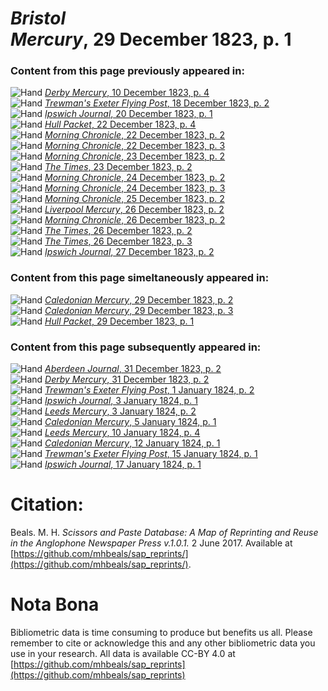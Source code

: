 # *Bristol Mercury*, 29 December 1823, p. 1  
  
### Content from this page previously appeared in:  
![Hand](http://scissorsandpaste.net/wp-content/uploads/2017/06/smallhandpointer.png) [*Derby Mercury*, 10 December 1823, p. 4](https://mhbeals.github.io/sap_html/Derby-Mercury/Derby-Mercury-10-December-1823-p-4)  
![Hand](http://scissorsandpaste.net/wp-content/uploads/2017/06/smallhandpointer.png) [*Trewman's Exeter Flying Post*, 18 December 1823, p. 2](https://mhbeals.github.io/sap_html/Trewman's-Exeter-Flying-Post/Trewman's-Exeter-Flying-Post-18-December-1823-p-2)  
![Hand](http://scissorsandpaste.net/wp-content/uploads/2017/06/smallhandpointer.png) [*Ipswich Journal*, 20 December 1823, p. 1](https://mhbeals.github.io/sap_html/Ipswich-Journal/Ipswich-Journal-20-December-1823-p-1)  
![Hand](http://scissorsandpaste.net/wp-content/uploads/2017/06/smallhandpointer.png) [*Hull Packet*, 22 December 1823, p. 4](https://mhbeals.github.io/sap_html/Hull-Packet/Hull-Packet-22-December-1823-p-4)  
![Hand](http://scissorsandpaste.net/wp-content/uploads/2017/06/smallhandpointer.png) [*Morning Chronicle*, 22 December 1823, p. 2](https://mhbeals.github.io/sap_html/Morning-Chronicle/Morning-Chronicle-22-December-1823-p-2)  
![Hand](http://scissorsandpaste.net/wp-content/uploads/2017/06/smallhandpointer.png) [*Morning Chronicle*, 22 December 1823, p. 3](https://mhbeals.github.io/sap_html/Morning-Chronicle/Morning-Chronicle-22-December-1823-p-3)  
![Hand](http://scissorsandpaste.net/wp-content/uploads/2017/06/smallhandpointer.png) [*Morning Chronicle*, 23 December 1823, p. 2](https://mhbeals.github.io/sap_html/Morning-Chronicle/Morning-Chronicle-23-December-1823-p-2)  
![Hand](http://scissorsandpaste.net/wp-content/uploads/2017/06/smallhandpointer.png) [*The Times*, 23 December 1823, p. 2](https://mhbeals.github.io/sap_html/The-Times/The-Times-23-December-1823-p-2)  
![Hand](http://scissorsandpaste.net/wp-content/uploads/2017/06/smallhandpointer.png) [*Morning Chronicle*, 24 December 1823, p. 2](https://mhbeals.github.io/sap_html/Morning-Chronicle/Morning-Chronicle-24-December-1823-p-2)  
![Hand](http://scissorsandpaste.net/wp-content/uploads/2017/06/smallhandpointer.png) [*Morning Chronicle*, 24 December 1823, p. 3](https://mhbeals.github.io/sap_html/Morning-Chronicle/Morning-Chronicle-24-December-1823-p-3)  
![Hand](http://scissorsandpaste.net/wp-content/uploads/2017/06/smallhandpointer.png) [*Morning Chronicle*, 25 December 1823, p. 2](https://mhbeals.github.io/sap_html/Morning-Chronicle/Morning-Chronicle-25-December-1823-p-2)  
![Hand](http://scissorsandpaste.net/wp-content/uploads/2017/06/smallhandpointer.png) [*Liverpool Mercury*, 26 December 1823, p. 2](https://mhbeals.github.io/sap_html/Liverpool-Mercury/Liverpool-Mercury-26-December-1823-p-2)  
![Hand](http://scissorsandpaste.net/wp-content/uploads/2017/06/smallhandpointer.png) [*Morning Chronicle*, 26 December 1823, p. 2](https://mhbeals.github.io/sap_html/Morning-Chronicle/Morning-Chronicle-26-December-1823-p-2)  
![Hand](http://scissorsandpaste.net/wp-content/uploads/2017/06/smallhandpointer.png) [*The Times*, 26 December 1823, p. 2](https://mhbeals.github.io/sap_html/The-Times/The-Times-26-December-1823-p-2)  
![Hand](http://scissorsandpaste.net/wp-content/uploads/2017/06/smallhandpointer.png) [*The Times*, 26 December 1823, p. 3](https://mhbeals.github.io/sap_html/The-Times/The-Times-26-December-1823-p-3)  
![Hand](http://scissorsandpaste.net/wp-content/uploads/2017/06/smallhandpointer.png) [*Ipswich Journal*, 27 December 1823, p. 2](https://mhbeals.github.io/sap_html/Ipswich-Journal/Ipswich-Journal-27-December-1823-p-2)  
  
### Content from this page simeltaneously appeared in:  
![Hand](http://scissorsandpaste.net/wp-content/uploads/2017/06/smallhandpointer.png) [*Caledonian Mercury*, 29 December 1823, p. 2](https://mhbeals.github.io/sap_html/Caledonian-Mercury/Caledonian-Mercury-29-December-1823-p-2)  
![Hand](http://scissorsandpaste.net/wp-content/uploads/2017/06/smallhandpointer.png) [*Caledonian Mercury*, 29 December 1823, p. 3](https://mhbeals.github.io/sap_html/Caledonian-Mercury/Caledonian-Mercury-29-December-1823-p-3)  
![Hand](http://scissorsandpaste.net/wp-content/uploads/2017/06/smallhandpointer.png) [*Hull Packet*, 29 December 1823, p. 1](https://mhbeals.github.io/sap_html/Hull-Packet/Hull-Packet-29-December-1823-p-1)  
  
### Content from this page subsequently appeared in:  
![Hand](http://scissorsandpaste.net/wp-content/uploads/2017/06/smallhandpointer.png) [*Aberdeen Journal*, 31 December 1823, p. 2](https://mhbeals.github.io/sap_html/Aberdeen-Journal/Aberdeen-Journal-31-December-1823-p-2)  
![Hand](http://scissorsandpaste.net/wp-content/uploads/2017/06/smallhandpointer.png) [*Derby Mercury*, 31 December 1823, p. 2](https://mhbeals.github.io/sap_html/Derby-Mercury/Derby-Mercury-31-December-1823-p-2)  
![Hand](http://scissorsandpaste.net/wp-content/uploads/2017/06/smallhandpointer.png) [*Trewman's Exeter Flying Post*, 1 January 1824, p. 2](https://mhbeals.github.io/sap_html/Trewman's-Exeter-Flying-Post/Trewman's-Exeter-Flying-Post-1-January-1824-p-2)  
![Hand](http://scissorsandpaste.net/wp-content/uploads/2017/06/smallhandpointer.png) [*Ipswich Journal*, 3 January 1824, p. 1](https://mhbeals.github.io/sap_html/Ipswich-Journal/Ipswich-Journal-3-January-1824-p-1)  
![Hand](http://scissorsandpaste.net/wp-content/uploads/2017/06/smallhandpointer.png) [*Leeds Mercury*, 3 January 1824, p. 2](https://mhbeals.github.io/sap_html/Leeds-Mercury/Leeds-Mercury-3-January-1824-p-2)  
![Hand](http://scissorsandpaste.net/wp-content/uploads/2017/06/smallhandpointer.png) [*Caledonian Mercury*, 5 January 1824, p. 1](https://mhbeals.github.io/sap_html/Caledonian-Mercury/Caledonian-Mercury-5-January-1824-p-1)  
![Hand](http://scissorsandpaste.net/wp-content/uploads/2017/06/smallhandpointer.png) [*Leeds Mercury*, 10 January 1824, p. 4](https://mhbeals.github.io/sap_html/Leeds-Mercury/Leeds-Mercury-10-January-1824-p-4)  
![Hand](http://scissorsandpaste.net/wp-content/uploads/2017/06/smallhandpointer.png) [*Caledonian Mercury*, 12 January 1824, p. 1](https://mhbeals.github.io/sap_html/Caledonian-Mercury/Caledonian-Mercury-12-January-1824-p-1)  
![Hand](http://scissorsandpaste.net/wp-content/uploads/2017/06/smallhandpointer.png) [*Trewman's Exeter Flying Post*, 15 January 1824, p. 1](https://mhbeals.github.io/sap_html/Trewman's-Exeter-Flying-Post/Trewman's-Exeter-Flying-Post-15-January-1824-p-1)  
![Hand](http://scissorsandpaste.net/wp-content/uploads/2017/06/smallhandpointer.png) [*Ipswich Journal*, 17 January 1824, p. 1](https://mhbeals.github.io/sap_html/Ipswich-Journal/Ipswich-Journal-17-January-1824-p-1)  


# Citation: 

Beals. M. H. *Scissors and Paste Database: A Map of Reprinting and Reuse in the Anglophone Newspaper Press v.1.0.1.* 2 June 2017. Available at [https://github.com/mhbeals/sap_reprints/](https://github.com/mhbeals/sap_reprints/). 

# Nota Bona

Bibliometric data is time consuming to produce but benefits us all. Please remember to cite or acknowledge this and any other bibliometric data you use in your research. All data is available CC-BY 4.0 at [https://github.com/mhbeals/sap_reprints](https://github.com/mhbeals/sap_reprints)
